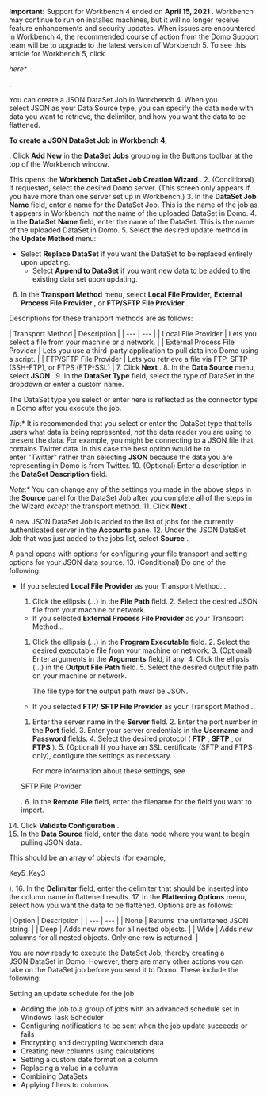 


**Important:**
 Support for Workbench 4 ended on
 **April 15, 2021**
 . Workbench may continue to run on installed machines, but it will no longer receive feature enhancements and security updates. When issues are encountered in Workbench 4, the recommended course of action from the Domo Support team will be to upgrade to the latest version of Workbench 5. To see this article for Workbench 5, click

*here**

.

You can create a JSON DataSet Job in Workbench 4. When you select JSON as your Data Source type, you can specify the data node with data you want to retrieve, the delimiter, and how you want the data to be flattened.


**To create a JSON DataSet Job in Workbench 4,**

. Click
 **Add New**
 in the
 **DataSet Jobs**
 grouping in the Buttons toolbar at the top of the Workbench window.


 This opens the
 **Workbench DataSet Job Creation Wizard**
 .
2. (Conditional) If requested, select the desired Domo server. (This screen only appears if you have more than one server set up in Workbench.)
3. In the
 **DataSet Job Name**
 field, enter a name for the DataSet Job. This is the name of the job as it appears in Workbench,
 *not*
 the name of the uploaded DataSet in Domo.
4. In the
 **DataSet Name**
 field, enter the name of the DataSet. This is the name of the uploaded DataSet in Domo.
5. Select the desired update method in the
 **Update Method**
 menu:

* Select
	 **Replace DataSet**
	 if you want the DataSet to be replaced entirely upon updating.
	* Select
	 **Append to DataSet**
	 if you want new data to be added to the existing data set upon updating.
6. In the
 **Transport Method**
 menu, select
 **Local File Provider,**
**External Process File Provider**
 , or
 **FTP/SFTP File Provider**
 .


 Descriptions for these transport methods are as follows:


|
 Transport Method
  |
 Description
  |
| --- | --- |
|
 Local File Provider
  |
 Lets you select a file from your machine or a network.
  |
|
 External Process File Provider
  |
 Lets you use a third-party application to pull data into Domo using a script.
  |
|
 FTP/SFTP File Provider
  |
 Lets you retrieve a file via FTP, SFTP (SSH-FTP), or FTPS (FTP-SSL)
  |
7. Click
 **Next**
 .
8. In the
 **Data Source**
 menu, select
 **JSON**
 .
9. In the
 **DataSet Type**
 field, select the type of DataSet in the dropdown or enter a custom name.


 The DataSet type you select or enter here is reflected as the connector type in Domo after you execute the job.

*Tip:**
 It is recommended that you select or enter the DataSet type that tells users what data is being represented,
 *not*
 the data reader you are using to present the data. For example, you might be connecting to a JSON file that contains Twitter data. In this case the best option would be to enter "Twitter" rather than selecting
 **JSON**
 because the data you are representing in Domo is from Twitter.
10. (Optional) Enter a description in the
 **DataSet Description**
 field.

*Note:**
 You can change any of the settings you made in the above steps in the
 **Source**
 panel for the DataSet Job after you complete all of the steps in the Wizard
 *except*
 the transport method.
11. Click
 **Next**
 .


 A new JSON DataSet Job is added to the list of jobs for the currently authenticated server in the
 **Accounts**
 pane.
12. Under the JSON DataSet Job that was just added to the jobs list, select
 **Source**
 .


 A panel opens with options for configuring your file transport and setting options for your JSON data source.
13. (Conditional) Do one of the following:

* If you selected
	 **Local File Provider**
	 as your Transport Method...

	1. Click the ellipsis (...) in the
		 **File Path**
		 field.
		2. Select the desired JSON file from your machine or network.
	* If you selected
	 **External Process File Provider**
	 as your Transport Method...

	1. Click the ellipsis (...) in the
		 **Program Executable**
		 field.
		2. Select the desired executable file from your machine or network.
		3. (Optional) Enter arguments in the
		 **Arguments**
		 field, if any.
		4. Click the ellipsis (...) in the
		 **Output File Path**
		 field.
		5. Select the desired output file path on your machine or network.


		 The file type for the output path
		 *must*
		 be JSON.
	* If you selected
	 **FTP/**
	**SFTP File Provider**
	 as your Transport Method...

	1. Enter the server name in the
		 **Server**
		 field.
		2. Enter the port number in the
		 **Port**
		 field.
		3. Enter your server credentials in the
		 **Username**
		 and
		 **Password**
		 fields.
		4. Select the desired protocol (
		 **FTP**
		 ,
		 **SFTP**
		 , or
		 **FTPS**
		 ).
		5. (Optional) If you have an SSL certificate (SFTP and FTPS only), configure the settings as necessary.


		 For more information about these settings, see

	 SFTP File Provider

	 .
		6. In the
		 **Remote File**
		 field, enter the filename for the field you want to import.
14. Click
 **Validate Configuration**
 .
15. In the
 **Data Source**
 field, enter the data node where you want to begin pulling JSON data.


 This should be an array of objects (for example,

Key5\_Key3

).
16. In the
 **Delimiter**
 field, enter the delimiter that should be inserted into the column name in flattened results.
17. In the
 **Flattening Options**
 menu, select how you want the data to be flattened. Options are as follows:


|
 Option
  |
 Description
  |
| --- | --- |
|
 None
  |
 Returns  the unflattened JSON string.
  |
|
 Deep
  |
 Adds new rows for all nested objects.
  |
|
 Wide
  |
 Adds new columns for all nested objects. Only one row is returned.
  |

You are now ready to execute the DataSet Job, thereby creating a JSON DataSet in Domo. However, there are many other actions you can take on the DataSet job before you send it to Domo. These include the following:

 Setting an update schedule for the job
* Adding the job to a group of jobs with an advanced schedule set in Windows Task Scheduler
* Configuring notifications to be sent when the job update succeeds or fails
* Encrypting and decrypting Workbench data
* Creating new columns using calculations
* Setting a custom date format on a column
* Replacing a value in a column
* Combining DataSets
* Applying filters to columns


